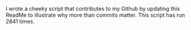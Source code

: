 I wrote a cheeky script that contributes to my Github by updating this ReadMe to illustrate why more than commits matter. This script has run 2841 times.